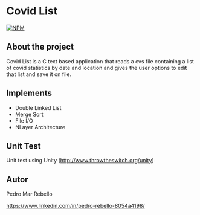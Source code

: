 # Covid List
[![NPM](https://img.shields.io/github/license/pedrorebello/covidlist)](https://github.com/pedrorebello/covidlist/blob/main/LICENSE) 

## About the project

Covid List is a C text based application that reads a cvs file containing a list of covid statistics by date and location and gives the user options to edit that list and save it on file.

## Implements
- Double Linked List
- Merge Sort
- File I/O
- NLayer Architecture

## Unit Test
Unit test using Unity (http://www.throwtheswitch.org/unity) 

## Autor

Pedro Mar Rebello

https://www.linkedin.com/in/pedro-rebello-8054a4198/
